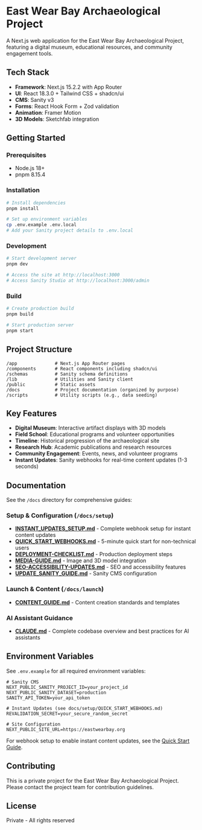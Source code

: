 # East Wear Bay Archaeological Project

A Next.js web application for the East Wear Bay Archaeological Project, featuring a digital museum, educational resources, and community engagement tools.

## Tech Stack

- **Framework**: Next.js 15.2.2 with App Router
- **UI**: React 18.3.0 + Tailwind CSS + shadcn/ui
- **CMS**: Sanity v3
- **Forms**: React Hook Form + Zod validation
- **Animation**: Framer Motion
- **3D Models**: Sketchfab integration

## Getting Started

### Prerequisites
- Node.js 18+ 
- pnpm 8.15.4

### Installation
```bash
# Install dependencies
pnpm install

# Set up environment variables
cp .env.example .env.local
# Add your Sanity project details to .env.local
```

### Development
```bash
# Start development server
pnpm dev

# Access the site at http://localhost:3000
# Access Sanity Studio at http://localhost:3000/admin
```

### Build
```bash
# Create production build
pnpm build

# Start production server
pnpm start
```

## Project Structure

```
/app              # Next.js App Router pages
/components       # React components including shadcn/ui
/schemas          # Sanity schema definitions
/lib              # Utilities and Sanity client
/public           # Static assets
/docs             # Project documentation (organized by purpose)
/scripts          # Utility scripts (e.g., data seeding)
```

## Key Features

- **Digital Museum**: Interactive artifact displays with 3D models
- **Field School**: Educational programs and volunteer opportunities
- **Timeline**: Historical progression of the archaeological site
- **Research Hub**: Academic publications and research resources
- **Community Engagement**: Events, news, and volunteer programs
- **Instant Updates**: Sanity webhooks for real-time content updates (1-3 seconds)

## Documentation

See the `/docs` directory for comprehensive guides:

### Setup & Configuration (`/docs/setup`)
- **[INSTANT_UPDATES_SETUP.md](./docs/setup/INSTANT_UPDATES_SETUP.md)** - Complete webhook setup for instant content updates
- **[QUICK_START_WEBHOOKS.md](./docs/setup/QUICK_START_WEBHOOKS.md)** - 5-minute quick start for non-technical users
- **[DEPLOYMENT-CHECKLIST.md](./docs/setup/DEPLOYMENT-CHECKLIST.md)** - Production deployment steps
- **[MEDIA-GUIDE.md](./docs/setup/MEDIA-GUIDE.md)** - Image and 3D model integration
- **[SEO-ACCESSIBILITY-UPDATES.md](./docs/setup/SEO-ACCESSIBILITY-UPDATES.md)** - SEO and accessibility features
- **[UPDATE_SANITY_GUIDE.md](./docs/setup/UPDATE_SANITY_GUIDE.md)** - Sanity CMS configuration

### Launch & Content (`/docs/launch`)
- **[CONTENT_GUIDE.md](./docs/launch/CONTENT_GUIDE.md)** - Content creation standards and templates

### AI Assistant Guidance
- **[CLAUDE.md](./CLAUDE.md)** - Complete codebase overview and best practices for AI assistants

## Environment Variables

See `.env.example` for all required environment variables:

```env
# Sanity CMS
NEXT_PUBLIC_SANITY_PROJECT_ID=your_project_id
NEXT_PUBLIC_SANITY_DATASET=production
SANITY_API_TOKEN=your_api_token

# Instant Updates (see docs/setup/QUICK_START_WEBHOOKS.md)
REVALIDATION_SECRET=your_secure_random_secret

# Site Configuration
NEXT_PUBLIC_SITE_URL=https://eastwearbay.org
```

For webhook setup to enable instant content updates, see the [Quick Start Guide](./docs/setup/QUICK_START_WEBHOOKS.md).

## Contributing

This is a private project for the East Wear Bay Archaeological Project. Please contact the project team for contribution guidelines.

## License

Private - All rights reserved